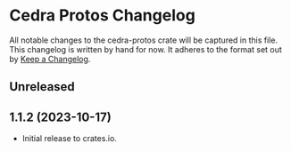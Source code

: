 # Cedra Protos Changelog

All notable changes to the cedra-protos crate will be captured in this file. This changelog is written by hand for now. It adheres to the format set out by [Keep a Changelog](https://keepachangelog.com/en/1.0.0/).

## Unreleased

## 1.1.2 (2023-10-17)
- Initial release to crates.io.
